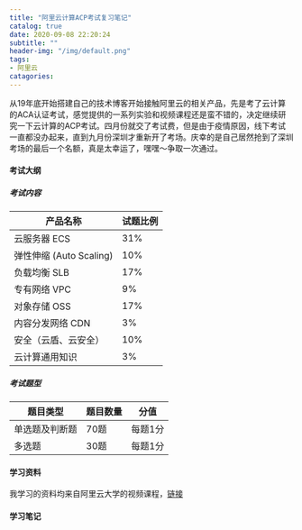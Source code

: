 ```yaml
---
title: "阿里云计算ACP考试复习笔记"
catalog: true
date: 2020-09-08 22:20:24
subtitle: ""
header-img: "/img/default.png"
tags:
- 阿里云
catagories:
---
```


从19年底开始搭建自己的技术博客开始接触阿里云的相关产品，先是考了云计算的ACA认证考试，感觉提供的一系列实验和视频课程还是蛮不错的，决定继续研究一下云计算的ACP考试。四月份就交了考试费，但是由于疫情原因，线下考试一直都没办起来，直到九月份深圳才重新开了考场。庆幸的是自己居然抢到了深圳考场的最后一个名额，真是太幸运了，嘿嘿～争取一次通过。

#### 考试大纲

##### 考试内容
| 产品名称 | 试题比例 |
| -- | -- |
| 云服务器 ECS | 31% |
| 弹性伸缩 (Auto Scaling) |	10% |
| 负载均衡 SLB | 17% |
| 专有网络 VPC | 9% |
| 对象存储 OSS | 17% |
| 内容分发网络 CDN | 3% |
| 安全（云盾、云安全） | 10% |
| 云计算通用知识 | 3% |

##### 考试题型
| 题目类型 | 题目数量 | 分值 | 
| -- |  -- | -- | 
| 单选题及判断题 | 70题 | 每题1分 | 
| 多选题 | 30题 | 每题1分 |  

#### 学习资料

我学习的资料均来自阿里云大学的视频课程，[链接](https://edu.aliyun.com/course/1132/lesson/list?spm=5176.11489040.1076741.4.771d62f7s2pgMF)

#### 学习笔记

